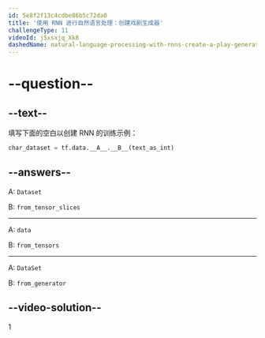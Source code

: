 ```yaml
---
id: 5e8f2f13c4cdbe86b5c72da0
title: '使用 RNN 进行自然语言处理：创建戏剧生成器'
challengeType: 11
videoId: j5xsxjq_Xk8
dashedName: natural-language-processing-with-rnns-create-a-play-generator
---
```


# --question--

## --text--

填写下面的空白以创建 RNN 的训练示例：

```py
char_dataset = tf.data.__A__.__B__(text_as_int)
```

## --answers--

A: `Dataset`

B: `from_tensor_slices`

---

A: `data`

B: `from_tensors`

---

A: `DataSet`

B: `from_generator`

## --video-solution--

1

